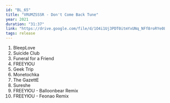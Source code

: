 ```yaml
---
id: "BL_65"
title: "VRUMZSSSR - Don't Come Back Tune"
year: 2021
duration: "31:37"
link: "https://drive.google.com/file/d/1O4i1Uj3PDT0itmYxUNq_NFf8roRYe0Lf/view?usp=sharing"
tags: release
---
```


01. BleepLove
02. Suicide Club
03. Funeral for a Friend
04. FREEYЮU
05. Geek Trip
06. Monetochka
07. The GazettE
08. Sureshe
09. FREEYЮU - Balloonbear Remix
10. FREEYЮU - Feonao Remix
